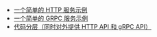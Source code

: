 
- [一个简单的 HTTP 服务示例](./sample_http_srv)
- [一个简单的 GRPC 服务示例](./sample_grpc_srv)
- [代码分层（同时对外提供 HTTP API 和 gRPC API）](./organization_code)